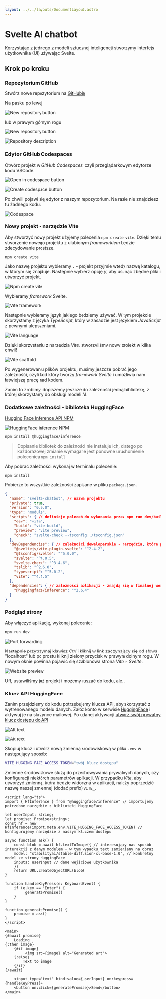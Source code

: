 ```yaml
---
layout: ../../layouts/DocumentLayout.astro
---
```



# Svelte AI chatbot

Korzystając z jednego z modeli sztucznej inteligencji stworzymy interfejs użytkownika (UI) używając Svelte.

## Krok po kroku


### Repozytorium GitHub

Stwórz nowe repozytorium na [GitHubie](https://github.com)

Na pasku po lewej

![New repository button](/new-repository-shortcut.png)

lub w prawym górnym rogu

![New repository button](/new-repository.png)

![Repository description](/create-repository.png)

### Edytor GitHub Codespaces

Otwórz projekt w *GitHub Codespaces*, czyli przeglądarkowym edytorze kodu VSCode.

![Open in codespace button](/open-in-codespace.png)

![Create codespace button](/create-codespace.png)

Po chwili pojawi się edytor z naszym repozytorium. Na razie nie znajdziesz tu żadnego kodu.

![Codespace](/codespace.png)

### Nowy projekt - narzędzie Vite

Aby stworzyć nowy projekt użyjemy polecenia `npm create vite`. Dzięki temu stworzenie nowego projektu z ulubionym *frameworkiem* będzie zdecydowanie prostsze. 

```bash
npm create vite
```

Jako nazwę projektu wybieramy `.` - projekt przyjmie wtedy nazwę katalogu, w którym się znajduje. Następnie wybierz opcję *y*, aby usunąć zbędne pliki i utworzyć projekt.

![Npm create vite](/current-dir-not-empty.png)

Wybieramy *framework* Svelte.

![Vite framework](/vite-framework.png)

Następnie wybieramy język jakiego będziemy używać.
W tym projekcie skorzystamy z języka *TypeScript*, który w zasadzie jest językiem *JavaScript* z pewnymi ulepszeniami.

![Vite language](/vite-language.png)

Dzięki skorzystaniu z narzędzia *Vite*, stworzyliśmy nowy projekt w kilka chwil!

![Vite scaffold](/install-dependencies.png)

Po wygenerowaniu plików projektu, musimy jeszcze pobrać jego zależnośći, czyli kod który tworzy *framework* *Svelte* i umożliwia nam łatwiejszą pracę nad kodem.

Zanim to zrobimy, dopiszemy jeszcze do zależnośći jedną bibliotekę, z której skorzystamy do obsługi modeli AI.

### Dodatkowe zależności - biblioteka HuggingFace

[Hugging Face Inference API NPM](https://www.npmjs.com/package/@huggingface/inference?activeTab=readme)

![HuggingFace inference NPM](/huggingface-inference-npm.png)

```bash
npm install @huggingface/inference
```

> Dopisanie bibliotek do zależności nie instaluje ich, dlatego po każdorazowej zmianie wymagane jest ponowne uruchomienie poleceniea `npm install`

Aby pobrać zależności wykonaj w terminalu polecenie:

```bash
npm install
```

Pobierze to wszystkie zależności zapisane w pliku `package.json`.

```json
{
  "name": "svelte-chatbot", // nazwa projektu
  "private": true,
  "version": "0.0.0",
  "type": "module",
  "scripts": { // definicje poleceń do wykonania przez npm run dev/build/preview/check
    "dev": "vite",
    "build": "vite build",
    "preview": "vite preview",
    "check": "svelte-check --tsconfig ./tsconfig.json"
  },
  "devDependencies": { // zależności deweloperskie - narzędzia, które pomagają nam pisać kod
    "@sveltejs/vite-plugin-svelte": "^2.4.2",
    "@tsconfig/svelte": "^5.0.0",
    "svelte": "^4.0.5",
    "svelte-check": "^3.4.6",
    "tslib": "^2.6.0",
    "typescript": "^5.0.2",
    "vite": "^4.4.5"
  },
  "dependencies": { // zależności aplikacji - znajdą się w finalnej wersji aplikacji
    "@huggingface/inference": "^2.6.4"
  }
}
```

### Podgląd strony

Aby włączyć aplikację, wykonaj polecenie:

```bash
npm run dev
```

![Port forwarding](/port-forwarding.png)

Następnie przytrzymaj klawisz *Ctrl* i kliknij w link zaczynający się od słowa "localhost" lub po prostu kliknij zielony przycisk w prawym dolnym rogu. W nowym oknie powinna pojawić się szablonowa strona *Vite + Svelte*.

![Website preview](/svelte-vite-template.png)

Uff, ustawiliśmy już projekt i możemy ruszać do kodu, ale...

### Klucz API HuggingFace

Zanim przejdziemy do kodu potrzebujemy klucza API, aby skorzystać z wytrenowanego modelu danych. Załóż konto w serwisie [HuggingFace](https://huggingface.co/) i aktywuj je na skrzynce mailowej. Po udanej aktywacji [utwórz swój prywatny klucz dostępu do API](https://huggingface.co/settings/tokens)

![Alt text](/hugging-face-token.png)

![Alt text](/hugging-face-new-token.png)

Skopiuj klucz i utwórz nową zmienną środowiskową w pliku `.env` w następujący sposób:

```bash
VITE_HUGGING_FACE_ACCESS_TOKEN="twój klucz dostępu"
```

Zmienne środowiskowe służą do przechowywania prywatnych danych, czy konfiguracji niektórch parametrów aplikacji.
W przypadku *Vite*, aby utworzyć zmienną, która będzie widoczna w aplikacji, należy poprzedzić nazwę naszej zmiennej (dodać prefix) `VITE_`.

```svelte
<script lang="ts">
import { HfInference } from "@huggingface/inference" // importujemy potrzebne narzędzie z biblioteki HuggingFace

let userInput: string;
let promise: Promise<string>;
const hf = new HfInference(import.meta.env.VITE_HUGGING_FACE_ACCESS_TOKEN) // konfigurujemy narzędzie z naszym kluczem dostępu

async function ask() {
    const blob = await hf.textToImage({ // interesujący nas sposób interakcji z danym modelem - w tym wypadku text zamieniany na obraz
    model: "stabilityai/stable-diffusion-xl-base-1.0", // konkretny model ze strony HuggingFace
    inputs: userInput // dane wejściowe użytkownika
    })
    return URL.createObjectURL(blob)
}

function handleKeyPress(e: KeyboardEvent) {
    if (e.key == "Enter") {
         generatePromise()
    }
}

function generatePromise() {
    promise = ask()
}
</script>

<main>
{#await promise}
    Loading
{:then image}
    {#if image}
         <img src={image} alt="Generated art">
    {:else}
        Text to image
    {/if}
{/await}

    <input type="text" bind:value={userInput} on:keypress={handleKeyPress}>
    <button on:click={generatePromise}>Send</button>
</main>
```

